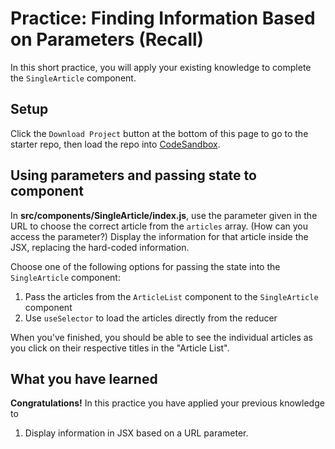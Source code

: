 # Practice: Finding Information Based on Parameters (Recall)

In this short practice, you will apply your existing knowledge to complete the
`SingleArticle` component.

## Setup

Click the `Download Project` button at the bottom of this page to go to the
starter repo, then load the repo into [CodeSandbox].

## Using parameters and passing state to component

In __src/components/SingleArticle/index.js__, use the parameter given in the URL
to choose the correct article from the `articles` array. (How can you access
the parameter?) Display the information for that article inside the JSX,
replacing the hard-coded information.

Choose one of the following options for passing the state into the
`SingleArticle` component:

1. Pass the articles from the `ArticleList` component to the `SingleArticle`
   component
2. Use `useSelector` to load the articles directly from the reducer

When you've finished, you should be able to see the individual articles as you
click on their respective titles in the "Article List".

## What you have learned

**Congratulations!** In this practice you have applied your previous knowledge
to

1. Display information in JSX based on a URL parameter.

[CodeSandbox]: https://codesandbox.io